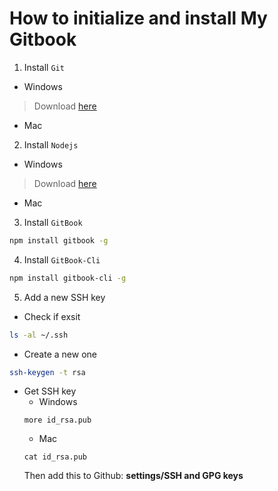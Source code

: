 # How to initialize and install My Gitbook

1. Install `Git`
* Windows
> Download [here](https://git-scm.com/download/win)
* Mac
2. Install `Nodejs`
* Windows
> Download [here](https://nodejs.org/en/download/)
* Mac
3. Install `GitBook`
```bash
npm install gitbook -g
```
4. Install `GitBook-Cli`
```bash
npm install gitbook-cli -g
```
5. Add a new SSH key
* Check if exsit
```bash
ls -al ~/.ssh
```
* Create a new one
```bash
ssh-keygen -t rsa
```
* Get SSH key
    * Windows
    ```
    more id_rsa.pub
    ```
    * Mac
    ```
    cat id_rsa.pub
    ```
    Then add this to Github: **settings/SSH and GPG keys**
    
